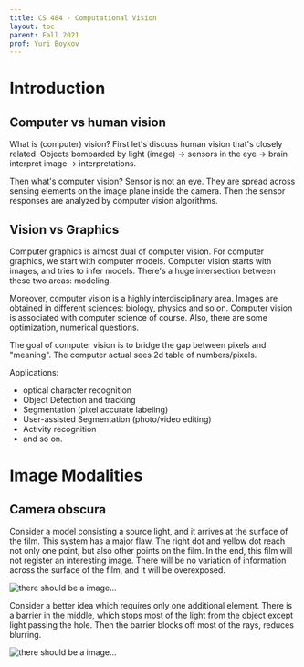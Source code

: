 ```yaml
---
title: CS 484 - Computational Vision
layout: toc
parent: Fall 2021
prof: Yuri Boykov
---
```

# Introduction

## Computer vs human vision

What is (computer) vision?
First let's discuss human vision that's closely related.
Objects bombarded by light (image) -> sensors in the eye
-> brain interpret image -> interpretations.

Then what's computer vision? Sensor is not an eye. They are spread across sensing elements on the image plane inside the camera.  Then the sensor responses are analyzed by computer vision algorithms.

## Vision vs Graphics
Computer graphics is almost dual of computer vision.
For computer graphics, we start with computer models.
Computer vision starts with images, and tries to infer models.
There's a huge intersection between these two areas: modeling.

Moreover, computer vision is a highly interdisciplinary area. Images
are obtained in different sciences: biology, physics and so on. Computer vision is associated with computer science of course. Also, there are some optimization, numerical questions.

The goal of computer vision
is to bridge the gap between pixels and "meaning". The computer actual sees 2d table of numbers/pixels.

Applications:
- optical character recognition
- Object Detection and tracking
- Segmentation (pixel accurate labeling)
- User-assisted Segmentation (photo/video editing)
- Activity recognition
- and so on.

# Image Modalities
## Camera obscura
Consider a model consisting a source light, and it arrives at the surface of the film. This system has a major flaw. The right dot and yellow dot reach not only one point, but also other points on the film. In the end, this film will not register an interesting image. There will be no variation of information across the surface of the film, and it will be overexposed.

![there should be a image...](/mdf/pics/cam1.png)

Consider a better idea which requires only one additional element. There is a barrier in the middle, which stops most of the light from the object except light passing the hole. Then the barrier blocks off most of the rays, reduces blurring.

![there should be a image...](/mdf/pics/cam2.png)
